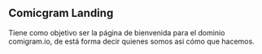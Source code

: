 ## Comicgram Landing

Tiene como objetivo ser la página de bienvenida para el dominio comigram.io, de está forma decir quienes somos asi cómo que hacemos.